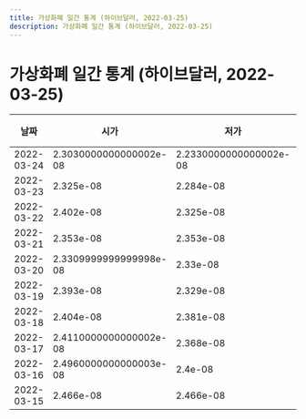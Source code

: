 ```yaml
---
title: 가상화폐 일간 통계 (하이브달러, 2022-03-25)
description: 가상화폐 일간 통계 (하이브달러, 2022-03-25)
---
```


가상화폐 일간 통계 (하이브달러, 2022-03-25)
===

|날짜|시가|저가|고가|종가|비고|
|--|--|--|--|--|--|
|2022-03-24|2.3030000000000002e-08|2.2330000000000002e-08|2.363e-08|2.274e-08|    |
|2022-03-23|2.325e-08|2.284e-08|2.363e-08|2.305e-08|    |
|2022-03-22|2.402e-08|2.325e-08|2.402e-08|2.325e-08|    |
|2022-03-21|2.353e-08|2.353e-08|2.41e-08|2.368e-08|    |
|2022-03-20|2.3309999999999998e-08|2.33e-08|2.379e-08|2.353e-08|    |
|2022-03-19|2.393e-08|2.329e-08|2.4029999999999997e-08|2.377e-08|    |
|2022-03-18|2.404e-08|2.381e-08|2.436e-08|2.4199999999999998e-08|    |
|2022-03-17|2.4110000000000002e-08|2.368e-08|2.4709999999999998e-08|2.4049999999999997e-08|    |
|2022-03-16|2.4960000000000003e-08|2.4e-08|2.5210000000000002e-08|2.4110000000000002e-08|    |
|2022-03-15|2.466e-08|2.466e-08|2.536e-08|2.495e-08|    |

